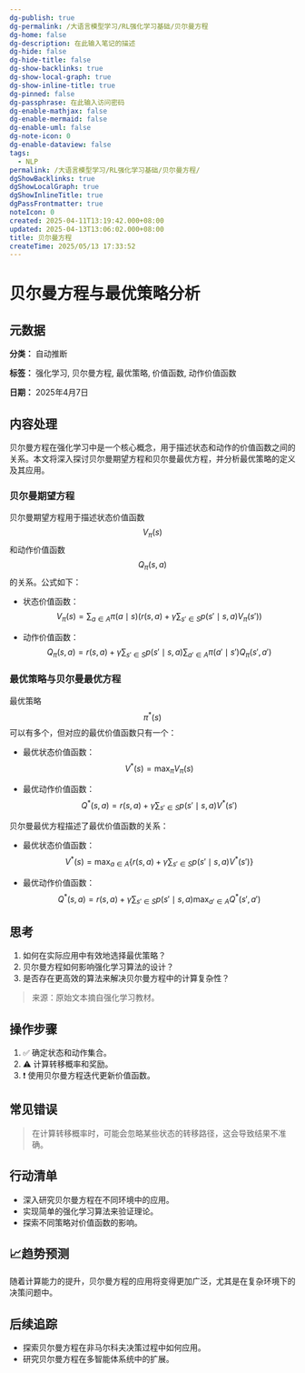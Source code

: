```yaml
---
dg-publish: true
dg-permalink: /大语言模型学习/RL强化学习基础/贝尔曼方程
dg-home: false
dg-description: 在此输入笔记的描述
dg-hide: false
dg-hide-title: false
dg-show-backlinks: true
dg-show-local-graph: true
dg-show-inline-title: true
dg-pinned: false
dg-passphrase: 在此输入访问密码
dg-enable-mathjax: false
dg-enable-mermaid: false
dg-enable-uml: false
dg-note-icon: 0
dg-enable-dataview: false
tags:
  - NLP
permalink: /大语言模型学习/RL强化学习基础/贝尔曼方程/
dgShowBacklinks: true
dgShowLocalGraph: true
dgShowInlineTitle: true
dgPassFrontmatter: true
noteIcon: 0
created: 2025-04-11T13:19:42.000+08:00
updated: 2025-04-13T13:06:02.000+08:00
title: 贝尔曼方程
createTime: 2025/05/13 17:33:52
---
```




# 贝尔曼方程与最优策略分析

## 元数据
**分类：** 自动推断

**标签：** 强化学习, 贝尔曼方程, 最优策略, 价值函数, 动作价值函数

**日期：** 2025年4月7日


## 内容处理
贝尔曼方程在强化学习中是一个核心概念，用于描述状态和动作的价值函数之间的关系。本文将深入探讨贝尔曼期望方程和贝尔曼最优方程，并分析最优策略的定义及其应用。

### 贝尔曼期望方程
贝尔曼期望方程用于描述状态价值函数 $$V_\pi(s)$$ 和动作价值函数 $$Q_\pi(s, a)$$ 的关系。公式如下：

- 状态价值函数：
  $$
  V_\pi(s) = \sum_{a \in A} \pi(a \mid s) \left( r(s, a) + \gamma \sum_{s' \in S} p(s' \mid s, a) V_\pi(s') \right)
  $$

- 动作价值函数：
  $$
  Q_\pi(s, a) = r(s, a) + \gamma \sum_{s' \in S} p(s' \mid s, a) \sum_{a' \in A} \pi(a' \mid s') Q_\pi(s', a')
  $$


### 最优策略与贝尔曼最优方程
最优策略 $$\pi^*(s)$$ 可以有多个，但对应的最优价值函数只有一个：

- 最优状态价值函数：
  $$
  V^*(s) = \max_{\pi} V_\pi(s)
  $$

- 最优动作价值函数：
  $$
  Q^*(s, a) = r(s, a) + \gamma \sum_{s' \in S} p(s' \mid s, a) V^*(s')
  $$

贝尔曼最优方程描述了最优价值函数的关系：

- 最优状态价值函数：
  $$
  V^*(s) = \max_{a \in A} \left\{ r(s, a) + \gamma \sum_{s' \in S} p(s' \mid s, a) V^*(s') \right\}
  $$

- 最优动作价值函数：
  $$
  Q^*(s, a) = r(s, a) + \gamma \sum_{s' \in S} p(s' \mid s, a) \max_{a' \in A} Q^*(s', a')
  $$


## 思考
1. 如何在实际应用中有效地选择最优策略？
2. 贝尔曼方程如何影响强化学习算法的设计？
3. 是否存在更高效的算法来解决贝尔曼方程中的计算复杂性？

> 来源：原始文本摘自强化学习教材。


## 操作步骤
1. ✅ 确定状态和动作集合。
2. ⚠ 计算转移概率和奖励。
3. ❗ 使用贝尔曼方程迭代更新价值函数。


## 常见错误
> 在计算转移概率时，可能会忽略某些状态的转移路径，这会导致结果不准确。


## 行动清单
- 深入研究贝尔曼方程在不同环境中的应用。
- 实现简单的强化学习算法来验证理论。
- 探索不同策略对价值函数的影响。


## 📈趋势预测
随着计算能力的提升，贝尔曼方程的应用将变得更加广泛，尤其是在复杂环境下的决策问题中。


## 后续追踪
- 探索贝尔曼方程在非马尔科夫决策过程中如何应用。
- 研究贝尔曼方程在多智能体系统中的扩展。
